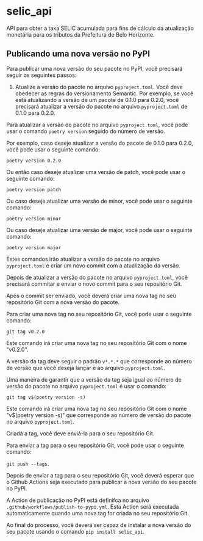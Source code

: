 # selic_api

API para obter a taxa SELIC acumulada para fins de cálculo da atualização monetária para os tributos da Prefeitura de Belo Horizonte.

## Publicando uma nova versão no PyPI

Para publicar uma nova versão do seu pacote no PyPI, você precisará seguir os seguintes passos:

1. Atualize a versão do pacote no arquivo `pyproject.toml`. Você deve obedecer as regras do versionamento Semantic. Por exemplo, se você está atualizando a versão de um pacote de 0.1.0 para 0.2.0, você precisará atualizar a versão do pacote no arquivo `pyproject.toml` de 0.1.0 para 0.2.0.

Para atualizar a versão do pacote no arquivo `pyproject.toml`, você pode usar o comando `poetry version` seguido do número de versão.

Por exemplo, caso deseje atualizar a versão do pacote de 0.1.0 para 0.2.0, você pode usar o seguinte comando:

`poetry version 0.2.0`

Ou então caso deseje atualizar uma versão de patch, você pode usar o seguinte comando:

`poetry version patch`

Ou caso deseje atualizar uma versão de minor, você pode usar o seguinte comando:

`poetry version minor`

Ou caso deseje atualizar uma versão de major, você pode usar o seguinte comando:

`poetry version major`

Estes comandos irão atualizar a versão do pacote no arquivo `pyproject.toml` e criar um novo commit com a atualização da versão.

Depois de atualizar a versão do pacote no arquivo `pyproject.toml`, você precisará commitar e enviar o novo commit para o seu repositório Git.

Após o commit ser enviado, você deverá criar uma nova tag no seu repositório Git com a nova versão do pacote.

Para criar uma nova tag no seu repositório Git, você pode usar o seguinte comando:

`git tag v0.2.0`

Este comando irá criar uma nova tag no seu repositório Git com o nome "v0.2.0".

A versão da tag deve seguir o padrão `v*.*.*` que corresponde ao número de versão que você deseja lançar e ao arquivo `pyproject.toml`.

Uma maneira de garantir que a versão da tag seja igual ao número de versão do pacote no arquivo `pyproject.toml` é usar o comando:

`git tag v$(poetry version -s)`

Este comando irá criar uma nova tag no seu repositório Git com o nome "v$(poetry version -s)" que corresponde ao número de versão do pacote no arquivo `pyproject.toml`.

Criada a tag, você deve enviá-la para o seu repositório Git.

Para enviar a tag para o seu repositório Git, você pode usar o seguinte comando:

`git push --tags`.

Depois de enviar a tag para o seu repositório Git, você deverá esperar que o Github Actions seja executado para publicar a nova versão do seu pacote no PyPI.

A Action de publicação no PyPI está definifca no arquivo `.github/workflows/publish-to-pypi.yml`. Esta Action será executada automaticamente quando uma nova tag for criada no seu repositório Git.

Ao final do processo, você deverá ser capaz de instalar a nova versão do seu pacote usando o comando `pip install selic_api`.
